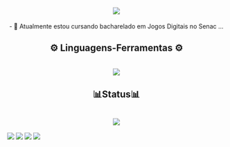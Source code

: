 <h1 align="center">
<img src="https://readme-typing-svg.herokuapp.com?font=Jersey+10&size=40&duration=4000&pause=1000&color=1CB3AD&background=FFFFFF00&center=true&width=435&lines=Bem-vindo+✨;+Me+chamo+Nicolas!;" />
</h1>

<div  align="center" >
  - 📖 Atualmente estou cursando bacharelado em Jogos Digitais no Senac ...
  <br>
</div>

<h2 align="center" >⚙️ Linguagens-Ferramentas ⚙️</h2>
<br>
<div align="center" >
  <img src="https://skillicons.dev/icons?i=blender,cs,github,notion,linkedin,ps,unity,visualstudio" />
</div>

<h2 align="center" >📊Status📊</h2>
<br>
<div align="center" >
  <picture>
  <source
    srcset="https://github-readme-stats.vercel.app/api?username=NicolasSilva24&show_icons=true&theme=dark"
    media="(prefers-color-scheme: dark)"
  />
  <source
    srcset="https://github-readme-stats.vercel.app/api?username=NicolasSilva24&show_icons=true"
    media="(prefers-color-scheme: light), (prefers-color-scheme: no-preference)"
  />
  <img src="https://github-readme-stats.vercel.app/api?username=NicolasSilva24&show_icons=true" />
</picture>
</div>
<br>

<div>
  <a href="https://www.artstation.com/nicolas_silva" target="_blank"><img loading="lazy" src="https://img.shields.io/badge/ArtStation-0099e5?style=for-the-badge&logo=artstation&logoColor=white" target="_blank"></a>
  <a href="https://www.instagram.com/_nicolas.arts/" target="_blank"><img loading="lazy" src="https://img.shields.io/badge/-Instagram-%23E4405F?style=for-the-badge&logo=instagram&logoColor=white" target="_blank"></a>
  <a href="https://n1cos.itch.io" target="_blank"><img loading="lazy" src="https://img.shields.io/badge/Itch.io-fa5c5c?style=for-the-badge&logo=itch.io&logoColor=white" target="_blank"></a>
  <a href = "mailto:nicolas.silva.contact@gmail.com"><img loading="lazy" src="https://img.shields.io/badge/Gmail-D14836?style=for-the-badge&logo=gmail&logoColor=white" target="_blank"></a>
</div>

